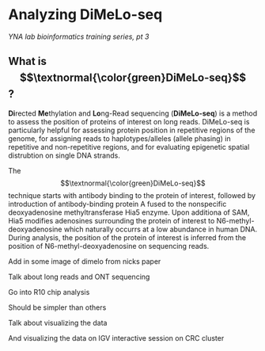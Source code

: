 # **Analyzing DiMeLo-seq** 
*YNA lab bioinformatics training series, pt 3*



## What is $$\textnormal{\color{green}DiMeLo-seq}$$? 

**Di**rected **Me**thylation and **Lo**ng-Read sequencing (**DiMeLo-seq**) is a method to assess the position of proteins of interest on long reads. DiMeLo-seq is particularly helpful for assessing protein position in repetitive regions of the genome, for assigning reads to haplotypes/alleles (allele phasing) in repetitive and non-repetitive regions, and for evaluating epigenetic spatial distrubtion on single DNA strands. 

The $$\textnormal{\color{green}DiMeLo-seq}$$ technique starts with antibody binding to the protein of interest, followed by introduction of antibody-binding protein A fused to the nonspecific deoxyadenosine methyltransferase Hia5 enzyme. Upon additiona of SAM, Hia5 modifies adenosines surrounding the protein of interest to N6-methyl-deoxyadenosine which naturally occurrs at a low abundance in human DNA. During analysis, the position of the protein of interest is inferred from the position of N6-methyl-deoxyadenosine on sequencing reads. 

Add in some image of dimelo from nicks paper

Talk about long reads and ONT sequencing

Go into R10 chip analysis

Should be simpler than others

Talk about visualizing the data

And visualizing the data on IGV interactive session on CRC cluster
